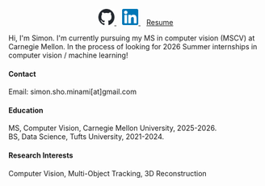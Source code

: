 <p align="center">
  <a class="icon-link" href="https://github.com/simon-minami">
    <img src="static/assets/img/github.svg" alt="GitHub" width="32" height="32" />
  </a>
  &nbsp;&nbsp;
  <a class="icon-link" href="https://www.linkedin.com/in/simon-minami-7158a61ba/">
    <img src="static/assets/img/linkedin.svg" alt="LinkedIn" width="32" height="32" />
  </a>
  &nbsp;&nbsp;
  <a href="static/assets/resume.pdf" target="_blank">Resume</a>
</p>

Hi, I'm Simon. I'm currently pursuing my MS in computer vision (MSCV) at Carnegie Mellon. 
In the process of looking for 2026 Summer internships in computer vision / machine learning!

#### Contact

Email: simon.sho.minami[at]gmail.com

#### Education
MS, Computer Vision, Carnegie Mellon University, 2025-2026.\
BS, Data Science, Tufts University, 2021-2024.


#### Research Interests
Computer Vision, Multi-Object Tracking, 3D Reconstruction
